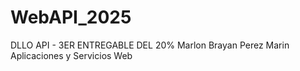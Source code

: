 # WebAPI_2025
DLLO API - 3ER ENTREGABLE DEL 20%
Marlon Brayan Perez Marin
Aplicaciones y Servicios Web
